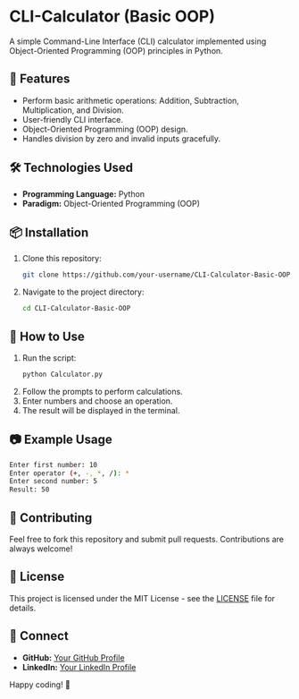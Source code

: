 # CLI-Calculator (Basic OOP)

A simple Command-Line Interface (CLI) calculator implemented using Object-Oriented Programming (OOP) principles in Python.

## 🎯 Features
- Perform basic arithmetic operations: Addition, Subtraction, Multiplication, and Division.
- User-friendly CLI interface.
- Object-Oriented Programming (OOP) design.
- Handles division by zero and invalid inputs gracefully.

## 🛠️ Technologies Used
- **Programming Language:** Python
- **Paradigm:** Object-Oriented Programming (OOP)

## 📦 Installation
1. Clone this repository:
   ```sh
   git clone https://github.com/your-username/CLI-Calculator-Basic-OOP.git
   ```
2. Navigate to the project directory:
   ```sh
   cd CLI-Calculator-Basic-OOP
   ```

## 🚀 How to Use
1. Run the script:
   ```sh
   python Calculator.py
   ```
2. Follow the prompts to perform calculations.
3. Enter numbers and choose an operation.
4. The result will be displayed in the terminal.

## 📷 Example Usage
```sh
Enter first number: 10
Enter operator (+, -, *, /): *
Enter second number: 5
Result: 50
```

## 🤝 Contributing
Feel free to fork this repository and submit pull requests. Contributions are always welcome!

## 📜 License
This project is licensed under the MIT License - see the [LICENSE](LICENSE) file for details.

## 🔗 Connect
- **GitHub:** [Your GitHub Profile](https://github.com/sowmyagovula)
- **LinkedIn:** [Your LinkedIn Profile](https://linkedin.com/in/sowmyagovula)

Happy coding! 🎉


